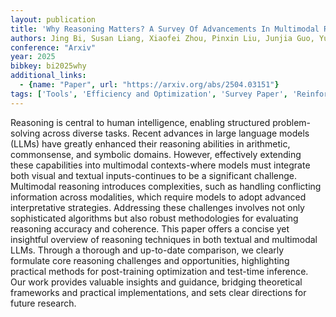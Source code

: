 ```yaml
---
layout: publication
title: 'Why Reasoning Matters? A Survey Of Advancements In Multimodal Reasoning (v1)'
authors: Jing Bi, Susan Liang, Xiaofei Zhou, Pinxin Liu, Junjia Guo, Yunlong Tang, Luchuan Song, Chao Huang, Guangyu Sun, Jinxi He, Jiarui Wu, Shu Yang, Daoan Zhang, Chen Chen, Lianggong Bruce Wen, Zhang Liu, Jiebo Luo, Chenliang Xu
conference: "Arxiv"
year: 2025
bibkey: bi2025why
additional_links:
  - {name: "Paper", url: "https://arxiv.org/abs/2504.03151"}
tags: ['Tools', 'Efficiency and Optimization', 'Survey Paper', 'Reinforcement Learning', 'Training Techniques', 'Multimodal Models']
---
```

Reasoning is central to human intelligence, enabling structured
problem-solving across diverse tasks. Recent advances in large language models
(LLMs) have greatly enhanced their reasoning abilities in arithmetic,
commonsense, and symbolic domains. However, effectively extending these
capabilities into multimodal contexts-where models must integrate both visual
and textual inputs-continues to be a significant challenge. Multimodal
reasoning introduces complexities, such as handling conflicting information
across modalities, which require models to adopt advanced interpretative
strategies. Addressing these challenges involves not only sophisticated
algorithms but also robust methodologies for evaluating reasoning accuracy and
coherence. This paper offers a concise yet insightful overview of reasoning
techniques in both textual and multimodal LLMs. Through a thorough and
up-to-date comparison, we clearly formulate core reasoning challenges and
opportunities, highlighting practical methods for post-training optimization
and test-time inference. Our work provides valuable insights and guidance,
bridging theoretical frameworks and practical implementations, and sets clear
directions for future research.
